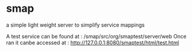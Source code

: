 # smap
a simple light weight server to simplify service mappings

A test service can be found at : /smap/src/org/smaptest/server/web
Once ran it canbe accessed at : http://127.0.0.1:8080/smaptest/html/test.html
